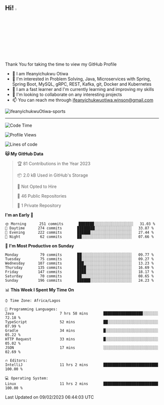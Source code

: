 <!-- BLOG-POST-LIST:START --><!-- BLOG-POST-LIST:END -->

## Hi! <img src="https://media.giphy.com/media/hvRJCLFzcasrR4ia7z/giphy.gif" width="4%"> 

Thank You for taking the time to view my GitHub Profile

- 👋 I am Ifeanyichukwu Otiwa
- 👀 I'm interested in Problem Solving, Java, Microservices with Spring, Spring Boot, MySQL, gRPC, REST, Kafka, git, Docker and Kubernetes
- 🌱 I am a fast learner and I'm currently learning and improving my skills
- 💞️ I'm looking to collaborate on any interesting projects
- 📫 You can reach me through ifeanyichukwuotiwa.winson@gmail.com

<p align="left" marginTop="10px"> <img src="https://komarev.com/ghpvc/?username=ifeanyichukwuOtiwa-sports&label=Profile%20views&color=0e75b6&style=for-the-badge" alt="ifeanyichukwuOtiwa-sports" /> </p>

***

<!--START_SECTION:waka-->
![Code Time](http://img.shields.io/badge/Code%20Time-1%2C019%20hrs%2032%20mins-blue)

![Profile Views](http://img.shields.io/badge/Profile%20Views-0-blue)

![Lines of code](https://img.shields.io/badge/From%20Hello%20World%20I%27ve%20Written-44%20Thousand%20lines%20of%20code-blue)

**🐱 My GitHub Data** 

> 🏆 81 Contributions in the Year 2023
 > 
> 📦 2.0 kB Used in GitHub's Storage 
 > 
> 🚫 Not Opted to Hire
 > 
> 📜 46 Public Repositories 
 > 
> 🔑 1 Private Repository 
 > 
**I'm an Early 🐤** 

```text
🌞 Morning      251 commits       ███████░░░░░░░░░░░░░░░░░░   31.03 % 
🌆 Daytime      274 commits       ████████░░░░░░░░░░░░░░░░░   33.87 % 
🌃 Evening      222 commits       ██████░░░░░░░░░░░░░░░░░░░   27.44 % 
🌙 Night         62 commits       ██░░░░░░░░░░░░░░░░░░░░░░░   07.66 % 

```
📅 **I'm Most Productive on Sunday** 

```text
Monday          79 commits       ██░░░░░░░░░░░░░░░░░░░░░░░   09.77 % 
Tuesday         75 commits       ██░░░░░░░░░░░░░░░░░░░░░░░   09.27 % 
Wednesday      107 commits       ███░░░░░░░░░░░░░░░░░░░░░░   13.23 % 
Thursday       135 commits       ████░░░░░░░░░░░░░░░░░░░░░   16.69 % 
Friday         147 commits       ████░░░░░░░░░░░░░░░░░░░░░   18.17 % 
Saturday        70 commits       ██░░░░░░░░░░░░░░░░░░░░░░░   08.65 % 
Sunday         196 commits       ██████░░░░░░░░░░░░░░░░░░░   24.23 % 

```


📊 **This Week I Spent My Time On** 

```text
⌚︎ Time Zone: Africa/Lagos

💬 Programming Languages: 
Java                     7 hrs 58 mins       ██████████████████░░░░░░░   72.18 % 
TypeScript               52 mins             ██░░░░░░░░░░░░░░░░░░░░░░░   07.99 % 
Gradle                   34 mins             █░░░░░░░░░░░░░░░░░░░░░░░░   05.22 % 
HTTP Request             33 mins             █░░░░░░░░░░░░░░░░░░░░░░░░   05.02 % 
JSON                     17 mins             ░░░░░░░░░░░░░░░░░░░░░░░░░   02.69 % 

🔥 Editors: 
IntelliJ                 11 hrs 2 mins       █████████████████████████   100.00 % 

💻 Operating System: 
Linux                    11 hrs 2 mins       █████████████████████████   100.00 % 

```


 Last Updated on 09/02/2023 06:44:03 UTC
<!--END_SECTION:waka-->

<!--
<p align="center">
![trophy](https://github-profile-trophy.vercel.app/?username=ifeanyichukwuOtiwa-sports&theme=onedark) (https://github.com/ryo-ma/github-profile-trophy)
</p>
-->

<!---
ifeanyi-otiwa/ifeanyi-otiwa is a ✨ special ✨ repository because its `README.md` (this file) appears on your GitHub profile.
You can click the Preview link to take a look at your changes.
--->
